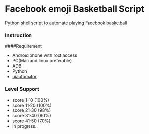 # Facebook emoji Basketball Script
Python shell script to automate playing Facebook basketball



### Instruction

####Requirement
* Android phone with root access
* PC(Mac and linux preferable)
* ADB
* Python
* [uiautomator](https://github.com/xiaocong/uiautomator)

  


### Level Support
* score 1-10 (100%)
* score 11-20 (100%)
* score 21-30 (98%)
* score 31-40 (90%)
* score 41-50 (70%)
* in progress..
